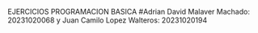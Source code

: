 EJERCICIOS PROGRAMACION BASICA
#Adrian David Malaver Machado: 20231020068 y Juan Camilo Lopez Walteros: 20231020194
